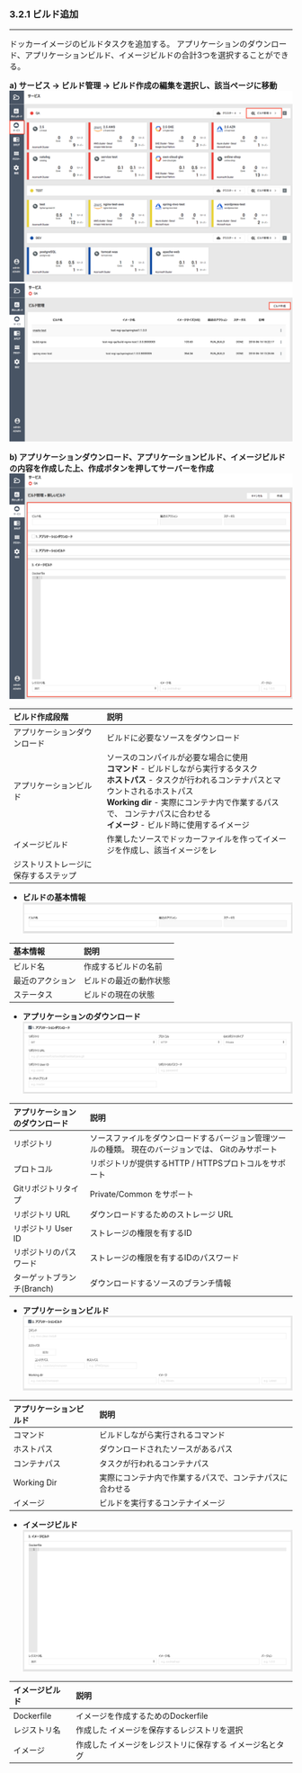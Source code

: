 ### 3.2.1 ビルド追加

---

ドッカーイメージのビルドタスクを追加する。 アプリケーションのダウンロード、アプリケーションビルド、イメージビルドの合計3つを選択することができる。

**a\) サービス → ビルド管理 → ビルド作成の編集を選択し、該当ページに移動**
![](/assets/JP/2.5/3.2.1_1.png)![](/assets/JP/2.5/3.2.1_2.png)

**b\) アプリケーションダウンロード、アプリケーションビルド、イメージビルドの内容を作成した上、作成ボタンを押してサーバーを作成**![](/assets/JP/2.5/3.2.1_3.png)

| **ビルド作成段階** | **説明** |
| :--- | :--- |
| アプリケーションダウンロード | ビルドに必要なソースをダウンロード |
| アプリケーションビルド | ソースのコンパイルが必要な場合に使用 <br/>**コマンド** - ビルドしながら実行するタスク <br/>**ホストパス** - タスクが行われるコンテナパスとマウントされるホストパス <br/>**Working dir** - 実際にコンテナ内で作業するパスで、 コンテナパスに合わせる <br/>**イメージ** - ビルド時に使用するイメージ |
| イメージビルド | 作業したソースでドッカーファイルを作ってイメージを作成し、該当イメージをレ
ジストリストレージに保存するステップ |

* **ビルドの基本情報**
![](/assets/JP/2.5/3.2.1_4.png)

| **基本情報** | **説明** |
| :--- | :--- |
| ビルド名 | 作成するビルドの名前 |
| 最近のアクション | ビルドの最近の動作状態 |
| ステータス | ビルドの現在の状態 |

* **アプリケーションのダウンロード**
![](/assets/JP/2.5/3.2.1_5.png)

| **アプリケーションのダウンロード** | **説明** |
| :--- | :--- |
| リポジトリ | ソースファイルをダウンロードするバージョン管理ツールの種類。 現在のバージョンでは、 Gitのみサポート |
| プロトコル | リポジトリが提供するHTTP / HTTPSプロトコルをサポート |
| Gitリポジトリタイプ | Private/Common をサポート |
| リポジトリ URL | ダウンロードするためのストレージ URL |
| リポジトリ User ID | ストレージの権限を有するID |
| リポジトリのパスワード | ストレージの権限を有するIDのパスワード |
| ターゲットブランチ(Branch) | ダウンロードするソースのブランチ情報 |

* **アプリケーションビルド**
![](/assets/JP/2.5/3.2.1_6.png)

| **アプリケーションビルド** | **説明** |
| :--- | :--- |
| コマンド | ビルドしながら実行されるコマンド |
| ホストパス | ダウンロードされたソースがあるパス |
| コンテナパス | タスクが行われるコンテナパス |
| Working Dir | 実際にコンテナ内で作業するパスで、コンテナパスに合わせる |
| イメージ | ビルドを実行するコンテナイメージ |

* **イメージビルド**
![](/assets/JP/2.5/3.2.1_7.png)

| **イメージビルド** | 説明 |
| :--- | :--- |
| Dockerfile | イメージを作成するためのDockerfile |
| レジストリ名 | 作成した イメージを保存するレジストリを選択 |
| イメージ | 作成した イメージをレジストリに保存する イメージ名とタグ |



